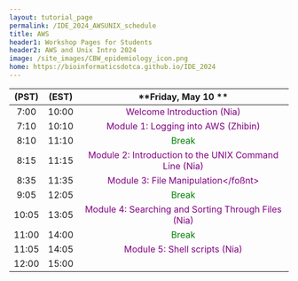 ```yaml
---
layout: tutorial_page
permalink: /IDE_2024_AWSUNIX_schedule
title: AWS
header1: Workshop Pages for Students
header2: AWS and Unix Intro 2024
image: /site_images/CBW_epidemiology_icon.png
home: https://bioinformaticsdotca.github.io/IDE_2024
---
```


| (PST) | (EST) |                                **Friday, May 10 **                                |
| :---: | :---: | :-------------------------------------------------------------------------------: |
| 7:00  | 10:00 |              <font color="purple">Welcome Introduction (Nia)</font>               |
| 7:10  | 10:10 |          <font color="purple">Module 1: Logging into AWS (Zhibin)</font>          |
| 8:10  | 11:10 |                         <font color="green">Break</font>                          |
| 8:15  | 11:15 | <font color="purple">Module 2: Introduction to the UNIX Command Line (Nia)</font> |
| 8:35  | 11:35 |              <font color="purple">Module 3: File Manipulation</foßnt>              |
| 9:05  | 12:05 |                         <font color="green">Break</font>                          |
| 10:05 | 13:05 |  <font color="purple">Module 4: Searching and Sorting Through Files (Nia)</font>  |
| 11:00 | 14:00 |                         <font color="green">Break</font>                          |
| 11:05 | 14:05 |             <font color="purple">Module 5: Shell scripts (Nia)</font>             |
| 12:00 | 15:00 |                                                                                   |
